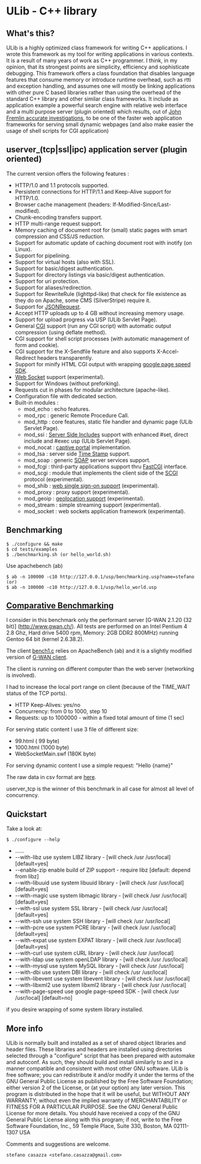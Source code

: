 ULib - C++ library
================================

What's this?
------------

ULib is a highly optimized class framework for writing C++ applications. I wrote this framework as my tool for writing applications in various contexts.
It is a result of many years of work as C++ programmer. I think, in my opinion, that its strongest points are simplicity, efficiency and sophisticate
debugging. This framework offers a class foundation that disables language features that consume memory or introduce runtime overhead, such as rtti and
exception handling, and assumes one will mostly be linking applications with other pure C based libraries rather than using the overhead of the standard
C++ library and other similar class frameworks. It include as application example a powerful search engine with relative web interface and a multi purpose
server (plugin oriented) which results, out of [John Fremlin accurate investigations](http://john.freml.in/ulib-fast-io-framework), to be one of the faster
web application frameworks for serving small dynamic webpages (and also make easier the usage of shell scripts for CGI application)

userver_(tcp|ssl|ipc) application server (plugin oriented)
------------------------------------------------------------

The current version offers the following features :

   * HTTP/1.0 and 1.1 protocols supported.
   * Persistent connections for HTTP/1.1 and Keep-Alive support for HTTP/1.0.
   * Browser cache management (headers: If-Modified-Since/Last-modified).
   * Chunk-encoding transfers support.
   * HTTP multi-range request support.
   * Memory caching of document root for (small) static pages with smart compression and CSS/JS reduction.
   * Support for automatic update of caching document root with inotify (on Linux).
   * Support for pipelining.
   * Support for virtual hosts (also with SSL).
   * Support for basic/digest authentication.
   * Support for directory listings via basic/digest authentication.
   * Support for uri protection.
   * Support for aliases/redirection.
   * Support for RewriteRule (lighttpd-like) that check for file existence as they do on Apache,
     some CMS (SilverStripe) require it.
   * Support for [JSONRequest](http://json.org/JSONRequest.html).
   * Accept HTTP uploads up to 4 GB without increasing memory usage.
   * Support for upload progress via USP (ULib Servlet Page).
   * General [CGI](http://it.wikipedia.org/wiki/Common_Gateway_Interface) support (run any CGI script) with automatic output compression (using deflate method).
   * CGI support for shell script processes (with automatic management of form and cookie).
   * CGI support for the X-Sendfile feature and also supports X-Accel-Redirect headers transparently.
   * Support for minify HTML CGI output with wrapping [google page speed SDK](http://code.google.com/speed/page-speed/download.html#pagespeed-sdk).
   * [Web Socket](http://dev.w3.org/html5/websockets) support (experimental).
   * Support for Windows (without preforking).
   * Requests cut in phases for modular architecture (apache-like).
   * Configuration file with dedicated section.
   * Built-in modules :
       * mod_echo : echo features.
       * mod_rpc : generic Remote Procedure Call.
       * mod_http : core features, static file handler and dynamic page (ULib Servlet Page).
       * mod_ssi : [Server Side Includes]( http://en.wikipedia.org/wiki/Server_Side_Include) support with enhanced #set, direct include and #exec usp (ULib Servlet Page).
       * mod_nocat : [captive portal](http://nocat.net/) implementation.
       * mod_tsa : server side [Time Stamp](http://www.opentsa.org) support.
       * mod_soap : generic [SOAP](http://java.sun.com/developer/technicalArticles/xml/webservices) server services support.
       * mod_fcgi : third-party applications support thru [FastCGI](http://www.fastcgi.com/drupal) interface.
       * mod_scgi : module that implements the client side of the [SCGI](http://www.mems-exchange.org/software/scgi) protocol (experimental).
       * mod_shib : [web single sign-on support](http://shibboleth.internet2.edu) (experimental).
       * mod_proxy : proxy support (experimental).
       * mod_geoip : [geolocation support](http://www.maxmind.com/geoip/api/c.shtml) (experimental).
       * mod_stream : simple streaming support (experimental).
       * mod_socket : web sockets application framework (experimental).

Benchmarking
------------

    $ ./configure && make
    $ cd tests/examples
    $ ./benchmarking.sh (or hello_world.sh)

Use apachebench (ab)

	$ ab -n 100000 -c10 http://127.0.0.1/usp/benchmarking.usp?name=stefano (or)
	$ ab -n 100000 -c10 http://127.0.0.1/usp/hello_world.usp

[Comparative Benchmarking](https://github.com/stefanocasazza/ULib/tree/master/doc/benchmark)
-------------------------------------------------------------------------------------------
I consider in this benchmark only the performant server [G-WAN 2.1.20 (32 bit)] (http://www.gwan.ch/).
All tests are performed on an Intel Pentium 4 2.8 Ghz, Hard drive 5400 rpm, Memory: 2GB DDR2 800MHz) running Gentoo 64 bit (kernel 2.6.38.2).

The client [bench1.c](https://github.com/stefanocasazza/ULib/tree/master/doc/benchmark/bin/bench1.c)
relies on ApacheBench (ab) and it is a slightly modified version of [G-WAN client](http://gwan.ch/source/ab.c.txt).

The client is running on different computer than the web server (networking is involved).

I had to increase the local port range on client (because of the TIME_WAIT status of the TCP ports).

 * HTTP Keep-Alives: yes/no
 * Concurrency: from 0 to 1000, step 10
 * Requests: up to 1000000 - within a fixed total amount of time (1 sec)

For serving static content I use 3 file of different size:

 *   99.html         (  99 byte)
 * 1000.html	      (1000 byte)
 * WebSocketMain.swf (180K byte)

For serving dynamic content I use a simple request: "Hello {name}"

The raw data in csv format are [here](https://github.com/stefanocasazza/ULib/tree/master/doc/benchmark).

userver_tcp is the winner of this benchmark in all case for almost all level of concurrency.

Quickstart
----------

Take a look at:

    $ ./configure --help
* ......
* --with-libz             use system     LIBZ library - [will check /usr /usr/local] [default=yes]
* --enable-zip            enable build of ZIP support - require libz [default: depend from libz]
* --with-libuuid          use system  libuuid library - [will check /usr /usr/local] [default=yes]
* --with-magic            use system libmagic library - [will check /usr /usr/local] [default=yes]
* --with-ssl              use system      SSL library - [will check /usr /usr/local] [default=yes]
* --with-ssh              use system      SSH library - [will check /usr /usr/local]
* --with-pcre             use system     PCRE library - [will check /usr /usr/local] [default=yes]
* --with-expat            use system    EXPAT library - [will check /usr /usr/local] [default=yes]
* --with-curl             use system     cURL library - [will check /usr /usr/local]
* --with-ldap             use system openLDAP library - [will check /usr /usr/local]
* --with-mysql            use system    MySQL library - [will check /usr /usr/local]
* --with-dbi              use system      DBI library - [will check /usr /usr/local]
* --with-libevent         use system libevent library - [will check /usr /usr/local]
* --with-libxml2          use system  libxml2 library - [will check /usr /usr/local]
* --with-page-speed       use google page-speed SDK   - [will check /usr /usr/local] [default=no]

if you desire wrapping of some system library installed.

More info
---------

ULib is normally built and installed as a set of shared object libraries and header files. These libraries and headers are installed using directories selected through a "configure" script that has been prepared with automake and autoconf. As such, they should build and install similarly to and in a manner compatible and consistent with most other GNU software. ULib is free software; you can redistribute it and/or modify it under the terms of the GNU General Public License as published by the Free Software Foundation; either version 2 of the License, or (at your option) any later version. This program is distributed in the hope that it will be useful, but WITHOUT ANY WARRANTY; without even the implied warranty of MERCHANTABILITY or FITNESS FOR A PARTICULAR PURPOSE. See the GNU General Public License for more details. You should have received a copy of the GNU General Public License along with this program; if not, write to the Free Software Foundation, Inc., 59 Temple Place, Suite 330, Boston, MA  02111-1307  USA

Comments and suggestions are welcome.

	stefano casazza <stefano.casazza@gmail.com>
